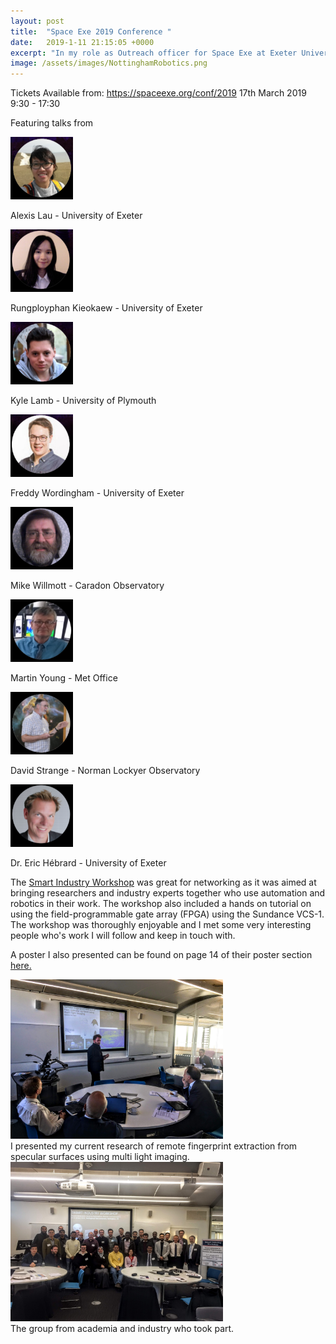 ```yaml
---
layout: post
title:  "Space Exe 2019 Conference "
date:   2019-1-11 21:15:05 +0000
excerpt: "In my role as Outreach officer for Space Exe at Exeter University, myself and the rest of the committee are organising another ambitious conference with speakers from Met Office, various universities and various observatories."
image: /assets/images/NottinghamRobotics.png
---
```

Tickets Available from: https://spaceexe.org/conf/2019
17th March 2019 9:30 - 17:30

Featuring talks from 


<img src="/assets/images/Speaker1.png" alt="drawing" width="100"/>

Alexis Lau - University of Exeter

<img src="/assets/images/Speaker2.png" alt="drawing" width="100"/>

Rungployphan Kieokaew - University of Exeter

<img src="/assets/images/Speaker3.png" alt="drawing" width="100"/>

Kyle Lamb - University of Plymouth

<img src="/assets/images/Speaker4.png" alt="drawing" width="100"/>

Freddy Wordingham - University of Exeter

<img src="/assets/images/Speaker5.png" alt="drawing" width="100"/>

Mike Willmott - Caradon Observatory

<img src="/assets/images/Speaker6.png" alt="drawing" width="100"/>

Martin Young - Met Office

<img src="/assets/images/Speaker7.png" alt="drawing" width="100"/>

David Strange - Norman Lockyer Observatory

<img src="/assets/images/Speaker8.png" alt="drawing" width="100"/>

Dr. Eric Hébrard - University of Exeter



The [Smart Industry Workshop][SmartWorkshop-link] was great for networking as it was aimed at bringing researchers and industry experts together who use automation and robotics in their work. The workshop also included a hands on tutorial on using the field-programmable gate array (FPGA) using the Sundance VCS-1. The workshop was thoroughly enjoyable and I met some very interesting people who's work I will follow and keep in touch with.

A poster I also presented can be found on page 14 of their poster section [here.][poster-link] 


<div class="center">
<img src="/assets/images/MePresentNottingham.JPG" alt="drawing" width="340"/>
</div>
<div class="center">
I presented my current research of remote fingerprint extraction from specular surfaces using multi light imaging.
</div>





<div class="center">
<img src="/assets/images/NottinghamGroupPic.JPG" alt="drawing" width="340"/>
</div>
<div class="center">
The group from academia and industry who took part.
</div>


[SmartWorkshop-link]: http://smartindustry4.uk/
[poster-link]: http://smartindustry4.uk/wp-content/uploads/2019/01/Smart-Industry-Workshop-Posters.pdf


